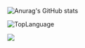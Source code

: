 

![Anurag's GitHub stats](https://github-readme-stats.vercel.app/api?username=newkincode&show_icons=true&theme=radical)

![TopLanguage](https://github-readme-stats.vercel.app/api/top-langs/?username=newkincode&langs_count=8&layout=compact&theme=radical)

![](https://komarev.com/ghpvc/?username=newkincode&style=flat-square)
